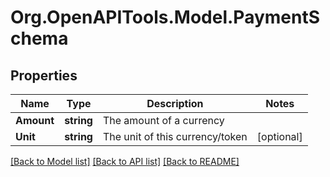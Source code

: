 
# Org.OpenAPITools.Model.PaymentSchema

## Properties

Name | Type | Description | Notes
------------ | ------------- | ------------- | -------------
**Amount** | **string** | The amount of a currency | 
**Unit** | **string** | The unit of this currency/token | [optional] 

[[Back to Model list]](../README.md#documentation-for-models)
[[Back to API list]](../README.md#documentation-for-api-endpoints)
[[Back to README]](../README.md)

